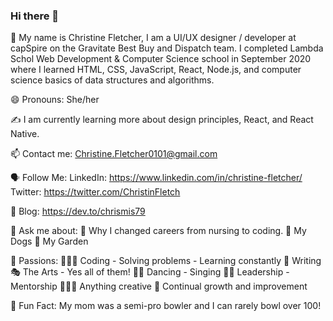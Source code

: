 ### Hi there 👋

<!--
**Chrismis79/Chrismis79** is a ✨ _special_ ✨ repository because its `README.md` (this file) appears on your GitHub profile.


-->
🤝 My name is Christine Fletcher, I am a UI/UX designer / developer at capSpire on the Gravitate Best Buy and Dispatch team. 
I completed Lambda Schol Web Development & Computer Science school in September 2020 where I learned HTML, CSS, JavaScript, React, Node.js, and computer science basics of data structures and algorithms. 

😄 Pronouns: She/her

✍️ I am currently learning more about design principles, React, and React Native.

📫 Contact me: Christine.Fletcher0101@gmail.com

🗣 Follow Me: LinkedIn: https://www.linkedin.com/in/christine-fletcher/
              Twitter: https://twitter.com/ChristinFletch
  
📝 Blog: https://dev.to/chrismis79

💬 Ask me about: 
     👩 Why I changed careers from nursing to coding. 
     🐶 My Dogs
     🌱 My Garden
 
 💓 Passions:
    👩🏽‍💻 Coding - Solving problems - Learning constantly 
    📖 Writing 
    🎭 The Arts - Yes all of them! 
    💃🏼 Dancing - Singing
    💪🏼 Leadership - Mentorship
    👩🏼‍🎨 Anything creative
    🐛 Continual growth and improvement
    
    
🌠 Fun Fact: My mom was a semi-pro bowler and I can rarely bowl over 100! 
    
    
     
     




